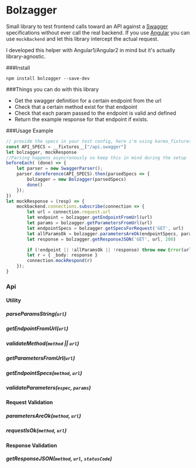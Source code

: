 # Bolzagger

Small library to test frontend calls toward an API against a [Swagger](http://swagger.io/) specifications without ever call the real backend. If you use [Angular](http://angular.io/) you can use `mockBackend` and let this library intercept the actual request. 

I developed this helper with Angular1/Angular2 in mind but it's actually library-agnostic.

###Install

`npm install bolzagger --save-dev`

###Things you can do with this library

- Get the swagger definition for a certain endpoint from the url
- Check that a certain method exist for that endpoint
- Check that each param passed to the endpoint is valid and defined
- Return the example response for that endpoint if exists.

###Usage Example

```typescript
// provide the specs in your test config, here i'm using karma_fixtures
const API_SPECS = __fixtures__["/api.swagger"]
let bolzagger, mockResponse
//Parsing happens asyncronously so keep this in mind during the setup
beforeEach( (done) => {
    let parser = new SwaggerParser();
    parser.dereference(API_SPECS).then(parsedSpecs => {
        bolzagger = new Bolzagger(parsedSpecs)
        done()
    });
})
let mockResponse = (resp) => {
    mockbackend.connections.subscribe(connection => {
        let url = connection.request.url
        let endpoint = bolzagger.getEndpointFromUrl(url)
        let params = bolzagger.getParametersFromUrl(url)
        let endpointSpecs = bolzagger.getSpecsForRequest('GET', url)
        let allParamsOk = bolzagger.parametersAreOk(endpointSpecs, params)
        let response = bolzagger.getResponseJSON('GET', url, 200)

        if (!endpoint || !allParamsOk || !response) throw new Error(url, 'not Valid!');        
        let r = { _body: response }
        connection.mockRespond(r)
    });
}
```

### Api

#### Utility

##### parseParamsString(`url`)

##### getEndpointFromUrl(`url`)

##### validateMethod(`method` || `url`)

##### getParametersFromUrl(`url`)

##### getEndpointSpecs(`method`, `url`)

##### validateParameters(`espec`, `params`)

#### Request Validation

##### parametersAreOk(`method`, `url`)

##### requestIsOk(`method`, `url`)

#### Response Validation

##### getResponseJSON(`method`, `url`, `statusCode`)




